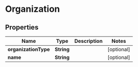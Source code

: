 
# Organization

## Properties
Name | Type | Description | Notes
------------ | ------------- | ------------- | -------------
**organizationType** | **String** |  |  [optional]
**name** | **String** |  |  [optional]



